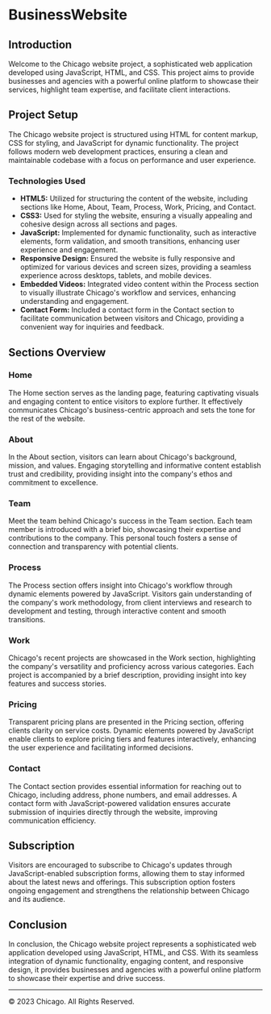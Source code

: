 # BusinessWebsite

## Introduction
Welcome to the Chicago website project, a sophisticated web application developed using JavaScript, HTML, and CSS. This project aims to provide businesses and agencies with a powerful online platform to showcase their services, highlight team expertise, and facilitate client interactions.

## Project Setup
The Chicago website project is structured using HTML for content markup, CSS for styling, and JavaScript for dynamic functionality. The project follows modern web development practices, ensuring a clean and maintainable codebase with a focus on performance and user experience.

### Technologies Used
- **HTML5:** Utilized for structuring the content of the website, including sections like Home, About, Team, Process, Work, Pricing, and Contact.
- **CSS3:** Used for styling the website, ensuring a visually appealing and cohesive design across all sections and pages.
- **JavaScript:** Implemented for dynamic functionality, such as interactive elements, form validation, and smooth transitions, enhancing user experience and engagement.
- **Responsive Design:** Ensured the website is fully responsive and optimized for various devices and screen sizes, providing a seamless experience across desktops, tablets, and mobile devices.
- **Embedded Videos:** Integrated video content within the Process section to visually illustrate Chicago's workflow and services, enhancing understanding and engagement.
- **Contact Form:** Included a contact form in the Contact section to facilitate communication between visitors and Chicago, providing a convenient way for inquiries and feedback.

## Sections Overview

### Home
The Home section serves as the landing page, featuring captivating visuals and engaging content to entice visitors to explore further. It effectively communicates Chicago's business-centric approach and sets the tone for the rest of the website.

### About
In the About section, visitors can learn about Chicago's background, mission, and values. Engaging storytelling and informative content establish trust and credibility, providing insight into the company's ethos and commitment to excellence.

### Team
Meet the team behind Chicago's success in the Team section. Each team member is introduced with a brief bio, showcasing their expertise and contributions to the company. This personal touch fosters a sense of connection and transparency with potential clients.

### Process
The Process section offers insight into Chicago's workflow through dynamic elements powered by JavaScript. Visitors gain understanding of the company's work methodology, from client interviews and research to development and testing, through interactive content and smooth transitions.

### Work
Chicago's recent projects are showcased in the Work section, highlighting the company's versatility and proficiency across various categories. Each project is accompanied by a brief description, providing insight into key features and success stories.

### Pricing
Transparent pricing plans are presented in the Pricing section, offering clients clarity on service costs. Dynamic elements powered by JavaScript enable clients to explore pricing tiers and features interactively, enhancing the user experience and facilitating informed decisions.

### Contact
The Contact section provides essential information for reaching out to Chicago, including address, phone numbers, and email addresses. A contact form with JavaScript-powered validation ensures accurate submission of inquiries directly through the website, improving communication efficiency.

## Subscription
Visitors are encouraged to subscribe to Chicago's updates through JavaScript-enabled subscription forms, allowing them to stay informed about the latest news and offerings. This subscription option fosters ongoing engagement and strengthens the relationship between Chicago and its audience.

## Conclusion
In conclusion, the Chicago website project represents a sophisticated web application developed using JavaScript, HTML, and CSS. With its seamless integration of dynamic functionality, engaging content, and responsive design, it provides businesses and agencies with a powerful online platform to showcase their expertise and drive success.

---

© 2023 Chicago. All Rights Reserved.
